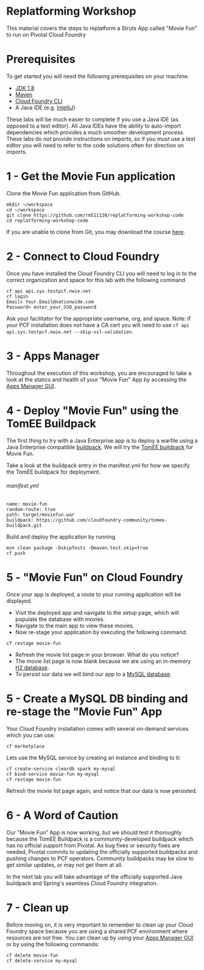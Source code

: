 # Replatforming Workshop
This material covers the steps to replatform a Struts App called "Movie Fun" to run on Pivotal Cloud Foundry

# Prerequisites
To get started you will need the following prerequisites on your machine.

- [JDK 1.8](http://www.oracle.com/technetwork/java/javase/downloads/jdk8-downloads-2133151.html)
- [Maven](https://maven.apache.org/download.cgi)
- [Cloud Foundry CLI](https://github.com/cloudfoundry/cli#downloads)
- A Java IDE (e.g. [IntelliJ](https://www.jetbrains.com/idea/download/))

These labs will be much easier to complete if you use a Java IDE (as opposed to a text editor). All Java IDEs have the ability to auto-import dependencies which provides a much smoother development process. These labs do not provide instructions on imports, so if you must use a text editor you will need to refer to the code solutions often for direction on imports.

# 1 - Get the Movie Fun application
Clone the Movie Fun application from GitHub.
````
mkdir ~/workspace
cd ~/workspace
git clone https://github.com/rm511130/replatforming-workshop-code
cd replatforming-workshop-code
````
If you are unable to clone from Git, you may download the course [here](https://github.com/rm511130/ReplatformingWorkshop/blob/master/replatforming-workshop-code-master.zip).

# 2 - Connect to Cloud Foundry
Once you have installed the Cloud Foundry CLI you will need to log in to the correct organization and space for this lab with the following command
````
cf api api.sys.testpcf.nwie.net 
cf login
Email> Your.Email@nationwide.com
Password> enter_your_SSO_password
````
Ask your facilitator for the appropriate username, org, and space.
Note: if your PCF installation does not have a CA cert you will need to use ````cf api api.sys.testpcf.nwie.net --skip-ssl-validation````.

# 3 - Apps Manager
Throughout the execution of this workshop, you are encouraged to take a look at the statics and health of your "Movie Fun" App by accessing the [Apps Manager GUI](https://login.sys.testpcf.nwie.net).

# 4 - Deploy "Movie Fun" using the TomEE Buildpack
The first thing to try with a Java Enterprise app is to deploy a warfile using a Java Enterprise compatible [buildpack](https://docs.cloudfoundry.org/buildpacks/). We will try the [TomEE buildpack](https://github.com/cloudfoundry-community/tomee-buildpack) for Movie Fun.

Take a look at the buildpack entry in the manifest.yml for how we specify the TomEE buildpack for deployment.

###### _manifest.yml_
````
name: movie-fun
random-route: true
path: target/moviefun.war
buildpack: https://github.com/cloudfoundry-community/tomee-buildpack.git
````

Build and deploy the application by running
````
mvn clean package -DskipTests -Dmaven.test.skip=true
cf push
````
# 5 - "Movie Fun" on Cloud Foundry
Once your app is deployed, a route to your running application will be displayed.

- Visit the deployed app and navigate to the setup page, which will populate the database with movies.
- Navigate to the main app to view these movies.
- Now re-stage your application by executing the following command:
````
cf restage movie-fun
````
- Refresh the movie list page in your browser. What do you notice?
- The movie list page is now blank because we are using an in-memory [H2 database](http://www.h2database.com/). 
- To persist our data we will bind our app to a [MySQL database](https://www.mysql.com/).

# 5 - Create a MySQL DB binding and re-stage the "Movie Fun" App
Your Cloud Foundry installation comes with several on-demand services which you can use:
````
cf marketplace
````
Lets use the MySQL service by creating an instance and binding to it:
````
cf create-service cleardb spark my-mysql
cf bind-service movie-fun my-mysql
cf restage movie-fun
````
Refresh the movie list page again, and notice that our data is now persisted.

# 6 - A Word of Caution
Our "Movie Fun" App is now working, but we should test it thoroughly because the TomEE Buildpack is a community-developed buildpack which has no official support from Pivotal. As bug fixes or security fixes are needed, Pivotal commits to updating the officially supported buildpacks and pushing changes to PCF operators. Community buildpacks may be slow to get similar updates, or may not get them at all.

In the next lab you will take advantage of the officially supported Java buildpack and Spring's seamless Cloud Foundry integration.

# 7 - Clean up
Before moving on, it is very important to remember to clean up your Cloud Foundry space because you are using a shared PCF environment where resources are not free. You can clean up by using your [Apps Manager GUI](https://login.sys.testpcf.nwie.net) or by using the following commands:
````
cf delete movie-fun
cf delete-service my-mysql
````

